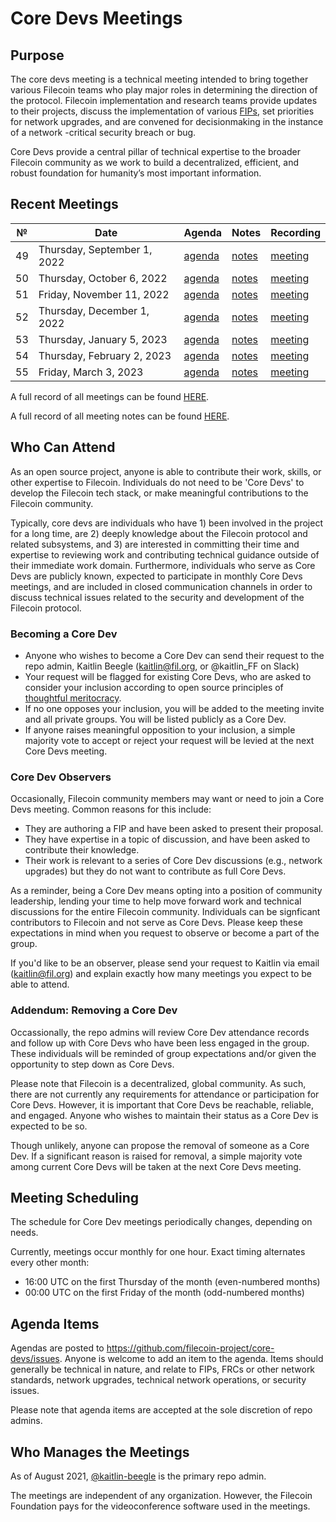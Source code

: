# Core Devs Meetings

## Purpose
The core devs meeting is a technical meeting intended to bring together various Filecoin teams who play major roles in determining the direction of the protocol. Filecoin implementation and research teams provide updates to their projects, discuss the implementation of various [FIPs](https://github.com/filecoin-project/FIPs), set priorities for network upgrades, and are convened for decisionmaking in the instance of a network -critical security breach or bug. 

Core Devs provide a central pillar of technical expertise to the broader Filecoin community as we work to build a decentralized, efficient, and robust foundation for humanity’s most important information.

## Recent Meetings

 №  | Date                             | Agenda         |Notes          | Recording            |
--- | -------------------------------- | -------------- |-------------- | -------------------- |
49 | Thursday, September 1, 2022      | [agenda](https://github.com/filecoin-project/core-devs/issues/110) | [notes](https://github.com/filecoin-project/core-devs/blob/master/Core%20Dev%20Meetings/Meeting%200049.md](https://github.com/filecoin-project/core-devs/blob/master/Core%20Dev%20Meetings/Meeting0049.md)) | [meeting](https://www.youtube.com/watch?v=Zm1eNpGK6Zw) |
50 | Thursday, October 6, 2022      | [agenda](https://github.com/filecoin-project/core-devs/issues/111) | [notes](https://github.com/filecoin-project/tpm/blob/master/Core%20Dev%20Meetings/Meeting%200050.md)| [meeting](https://www.youtube.com/watch?v=pvrGxhelIkU) |
51 | Friday, November 11, 2022      | [agenda](https://github.com/filecoin-project/core-devs/issues/120) | [notes](https://github.com/filecoin-project/tpm/blob/master/Core%20Dev%20Meetings/Meeting0051.md)| [meeting](https://www.youtube.com/watch?v=NaaJ-pqzMxE) |
52 | Thursday, December 1, 2022      | [agenda](https://github.com/filecoin-project/core-devs/issues/124) | [notes](https://github.com/filecoin-project/tpm/blob/master/Core%20Dev%20Meetings/Meeting0052.md)| [meeting](https://youtu.be/v_ljI98Xrl8) |
53 | Thursday, January 5, 2023      | [agenda](https://github.com/filecoin-project/core-devs/issues/124) | [notes](https://github.com/filecoin-project/tpm/blob/master/Core%20Dev%20Meetings/Meeting%200053.md)| [meeting](https://youtu.be/MRV6f7jwVE0) |
54 | Thursday, February 2, 2023      | [agenda](https://github.com/filecoin-project/core-devs/issues/125) | [notes](https://github.com/filecoin-project/core-devs/blob/master/Core%20Dev%20Meetings/Meeting0054.md)| [meeting](https://youtu.be/5OxUyx_nrJA) |
55 | Friday, March 3, 2023      | [agenda](https://github.com/filecoin-project/core-devs/issues/131) | [notes](https://github.com/filecoin-project/core-devs/blob/master/Core%20Dev%20Meetings/Meeting0055.md)| [meeting](https://youtu.be/6Bz8-jK3K18) |

A full record of all meetings can be found [HERE](https://www.youtube.com/@FilecoinProject). 

A full record of all meeting notes can be found [HERE](https://github.com/filecoin-project/core-devs/tree/master/Core%20Dev%20Meetings). 

## Who Can Attend
As an open source project, anyone is able to contribute their work, skills, or other expertise to Filecoin.  Individuals do not need to be 'Core Devs' to develop the Filecoin tech stack, or make meaningful contributions to the Filecoin community. 

Typically, core devs are individuals who have 1) been involved in the project for a long time, are 2) deeply knowledge about the Filecoin protocol and related subsystems, and 3) are interested in committing their time and expertise to reviewing work and contributing technical guidance outside of their immediate work domain. Furthermore, individuals who serve as Core Devs are publicly known, expected to participate in monthly Core Devs meetings, and are included in closed communication channels in order to discuss technical issues related to the security and development of the Filecoin protocol. 

### Becoming a Core Dev
* Anyone who wishes to become a Core Dev can send their request to the repo admin, Kaitlin Beegle (kaitlin@fil.org, or @kaitlin_FF on Slack) 
* Your request will be flagged for existing Core Devs, who are asked to consider your inclusion according to open source principles of [thoughtful meritocracy](https://postmeritocracy.org/). 
* If no one opposes your inclusion, you will be added to the meeting invite and all private groups.  You will be listed publicly as a Core Dev. 
* If anyone raises meaningful opposition to your inclusion, a simple majority vote to accept or reject your request will be levied at the next Core Devs meeting.

### Core Dev Observers
Occasionally, Filecoin community members may want or need to join a Core Devs meeting.  Common reasons for this include: 
   * They are authoring a FIP and have been asked to present their proposal. 
   * They have expertise in a topic of discussion, and have been asked to contribute their knowledge. 
   * Their work is relevant to a series of Core Dev discussions (e.g., network upgrades) but they do not want to contribute as full Core Devs. 

As a reminder, being a Core Dev means opting into a position of community leadership, lending your time to help move forward work and technical discussions for the entire Filecoin community.  Individuals can be signficant contributors to Filecoin and not serve as Core Devs. Please keep these expectations in mind when you request to observe or become a part of the group. 

If you'd like to be an observer, please send your request to Kaitlin via email (kaitlin@fil.org) and explain exactly how many meetings you expect to be able to attend. 

### Addendum: Removing a Core Dev
Occassionally, the repo admins will review Core Dev attendance records and follow up with Core Devs who have been less engaged in the group.  These individuals will be reminded of group expectations and/or given the opportunity to step down as Core Devs. 

Please note that Filecoin is a decentralized, global community.  As such, there are not currently any requirements for attendance or participation for Core Devs.  However, it is important that Core Devs be reachable, reliable, and engaged.  Anyone who wishes to maintain their status as a Core Dev is expected to be so. 

Though unlikely, anyone can propose the removal of someone as a Core Dev.  If a significant reason is raised for removal, a simple majority vote among current Core Devs will be taken at the next Core Devs meeting. 

## Meeting Scheduling 
The schedule for Core Dev meetings periodically changes, depending on needs. 

Currently, meetings occur monthly for one hour.  Exact timing alternates every other month: 
* 16:00 UTC on the first Thursday of the month (even-numbered months) 
* 00:00 UTC on the first Friday of the month (odd-numbered months) 

## Agenda Items
Agendas are posted to https://github.com/filecoin-project/core-devs/issues. Anyone is welcome to add an item to the agenda.  Items should generally be technical in nature, and relate to FIPs, FRCs or other network standards, network upgrades, technical network operations, or security issues. 

Please note that agenda items are accepted at the sole discretion of repo admins. 

## Who Manages the Meetings
As of August 2021, [@kaitlin-beegle](https://github.com/kaitlin-beegle) is the primary repo admin.  

The meetings are independent of any organization. However, the Filecoin Foundation pays for the videoconference software used in the meetings. 

